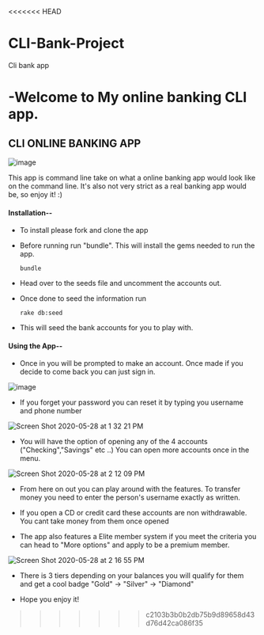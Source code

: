 <<<<<<< HEAD
# CLI-Bank-Project
Cli bank app


-Welcome to My online banking CLI app.
=======
## CLI ONLINE BANKING APP

![image](https://user-images.githubusercontent.com/61365425/83171597-59ee5280-a0e4-11ea-9c57-1f81b6bddc40.png)

This app is command line take on what a online banking app would look like on the command line. It's also not very strict as a real banking app would be, so enjoy it! :) 

#### Installation--

- To install please fork and clone the app

- Before running run "bundle". This will install the gems needed to run the app. 

  `bundle`
  
 - Head over to the seeds file and uncomment the accounts out. 
 
 - Once done to seed the information run 
 
   `rake db:seed`
   
  - This will seed the bank accounts for you to play with. 
  
 #### Using the App--
 
  - Once in you will be prompted to make an account. Once made if you decide to come back you can just sign in. 
  
  ![image](https://user-images.githubusercontent.com/61365425/83173226-b5214480-a0e6-11ea-8ca8-2a332a2805ff.png)
  
  - If you forget your password you can reset it by typing you username and phone number
  
  ![Screen Shot 2020-05-28 at 1 32 21 PM](https://user-images.githubusercontent.com/61365425/83177427-0cc2ae80-a0ed-11ea-9922-ceaffc32f0f0.png)

  
  - You will have the option of opening any of the 4 accounts ("Checking","Savings" etc ..) You can open more accounts once in the menu.
  
  ![Screen Shot 2020-05-28 at 2 12 09 PM](https://user-images.githubusercontent.com/61365425/83177546-41366a80-a0ed-11ea-9c97-ef7c5b172366.png)
  
  - From here on out you can play around with the features. To transfer money you need to enter the person's username exactly as written. 
  
  - If you open a CD or credit card these accounts are non withdrawable. You cant take money from them once opened
  
  - The app also features a Elite member system if you meet the criteria you can head to "More options" and apply to be a premium member. 
  
  ![Screen Shot 2020-05-28 at 2 16 55 PM](https://user-images.githubusercontent.com/61365425/83178018-efdaab00-a0ed-11ea-96b3-bb75809798d1.png)
  
  - There is 3 tiers depending on your balances you will qualify for them and get a cool badge "Gold" -> "Silver" -> "Diamond"
  
  - Hope you enjoy it! 
  
  
  
  
  
  
 
 
>>>>>>> c2103b3b0b2db75b9d89658d43d76d42ca086f35
